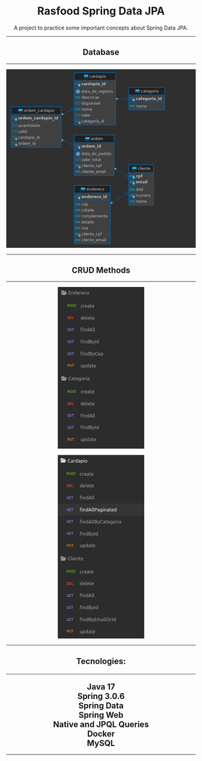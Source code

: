 <h1 align="center">Rasfood Spring Data JPA</h1>


<p align="center">A project to practice some important concepts about Spring Data JPA.

<hr>
<h2 align="center">Database</h2>
<hr>
<p align="center"><img src="./.github/database.png" alt="Database schema"></p>
<hr>
<h2 align="center">CRUD Methods</h2>
<hr>
<p align="center"><img src="./.github/methods1.png" alt="Methods 1"></p>
<p align="center"><img src="./.github/methods2.png" alt="Methods 1"></p>
<hr>
<h2 align="center">Tecnologies:
<hr>
Java 17
<br>Spring 3.0.6
<br>Spring Data
<br>Spring Web
<br>Native and JPQL Queries
<br>Docker
<br>MySQL</h2>
<hr>